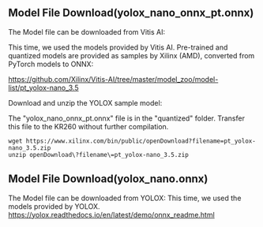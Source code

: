 ## Model File Download(yolox_nano_onnx_pt.onnx)

The Model file can be downloaded from Vitis AI:

This time, we used the models provided by Vitis AI. Pre-trained and quantized models are provided as samples by Xilinx (AMD), converted from PyTorch models to ONNX:

https://github.com/Xilinx/Vitis-AI/tree/master/model_zoo/model-list/pt_yolox-nano_3.5


Download and unzip the YOLOX sample model:

The "yolox_nano_onnx_pt.onnx" file is in the "quantized" folder. Transfer this file to the KR260 without further compilation.

```example
wget https://www.xilinx.com/bin/public/openDownload?filename=pt_yolox-nano_3.5.zip
unzip openDownload\?filename\=pt_yolox-nano_3.5.zip
```


## Model File Download(yolox_nano.onnx)

The Model file can be downloaded from YOLOX:
This time, we used the models provided by YOLOX. 
https://yolox.readthedocs.io/en/latest/demo/onnx_readme.html

